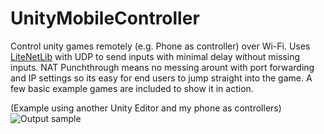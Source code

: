 # UnityMobileController
Control unity games remotely (e.g. Phone as controller) over Wi-Fi.
Uses [LiteNetLib](https://github.com/RevenantX/LiteNetLib) with UDP to send inputs with minimal delay without missing inputs.
NAT Punchthrough means no messing arount with port forwarding and IP settings so its easy for end users to jump straight into the game.
A few basic example games are included to show it in action.

(Example using another Unity Editor and my phone as controllers)
![Output sample](https://github.com/Rexoto/UnityMobileController/blob/main/Media/output.gif)
